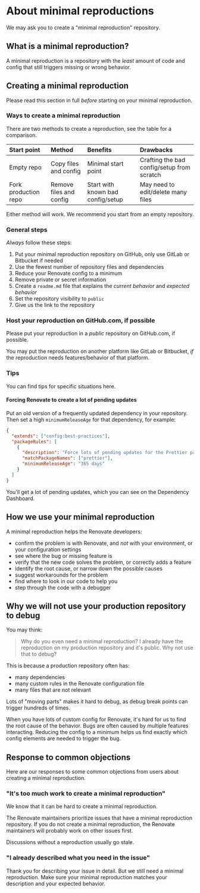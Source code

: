 # About minimal reproductions

We may ask you to create a "minimal reproduction" repository.

## What is a minimal reproduction?

A minimal reproduction is a repository with the _least_ amount of code and config that still triggers missing or wrong behavior.

## Creating a minimal reproduction

Please read this section in full _before_ starting on your minimal reproduction.

### Ways to create a minimal reproduction

There are two methods to create a reproduction, see the table for a comparison.

| Start point          | Method                  | Benefits                          | Drawbacks                                  |
| :------------------- | :---------------------- | :-------------------------------- | :----------------------------------------- |
| Empty repo           | Copy files and config   | Minimal start point               | Crafting the bad config/setup from scratch |
| Fork production repo | Remove files and config | Start with known bad config/setup | May need to edit/delete many files         |

Either method will work.
We recommend you start from an empty repository.

### General steps

_Always_ follow these steps:

1. Put your minimal reproduction repository on GitHub, only use GitLab or Bitbucket if needed
1. Use the fewest number of repository files and dependencies
1. Reduce your Renovate config to a minimum
1. Remove private or secret information
1. Create a `readme.md` file that explains the _current behavior_ and _expected behavior_
1. Set the repository visibility to `public`
1. Give us the link to the repository

### Host your reproduction on GitHub.com, if possible

Please put your reproduction in a _public_ repository on GitHub.com, if possible.

You may put the reproduction on another platform like GitLab or Bitbucket, _if_ the reproduction needs features/behavior of that platform.

### Tips

You can find tips for specific situations here.

#### Forcing Renovate to create a lot of pending updates

Put an old version of a frequently updated dependency in your repository.
Then set a high `minimumReleaseAge` for that dependency, for example:

```json
{
  "extends": ["config:best-practices"],
  "packageRules": [
    {
      "description": "Force lots of pending updates for the Prettier package",
      "matchPackageNames": ["prettier"],
      "minimumReleaseAge": "365 days"
    }
  ]
}
```

You'll get a lot of pending updates, which you can see on the Dependency Dashboard.

## How we use your minimal reproduction

A minimal reproduction helps the Renovate developers:

- confirm the problem is with Renovate, and _not_ with your environment, or your configuration settings
- see where the bug or missing feature is
- verify that the new code solves the problem, or correctly adds a feature
- identify the root cause, or narrow down the possible causes
- suggest workarounds for the problem
- find where to look in our code to help you
- step through the code with a debugger

## Why we will not use your production repository to debug

You may think:

> Why do you even need a minimal reproduction?
> I already have the reproduction on my production repository and it's public.
> Why not use that to debug?

This is because a production repository often has:

- many dependencies
- many custom rules in the Renovate configuration file
- many files that are not relevant

Lots of "moving parts" makes it hard to debug, as debug break points can trigger hundreds of times.

When you have lots of custom config for Renovate, it's hard for us to find the root cause of the behavior.
Bugs are often caused by multiple features interacting.
Reducing the config to a minimum helps us find exactly which config elements are needed to trigger the bug.

## Response to common objections

Here are our responses to some common objections from users about creating a minimal reproduction.

### "It's too much work to create a minimal reproduction"

We know that it can be hard to create a minimal reproduction.

The Renovate maintainers prioritize issues that have a minimal reproduction repository.
If you do not create a minimal reproduction, the Renovate maintainers will probably work on other issues first.

Discussions without a reproduction usually go stale.

### "I already described what you need in the issue"

Thank you for describing your issue in detail.
But we still need a minimal reproduction.
Make sure your minimal reproduction matches your description and your expected behavior.
